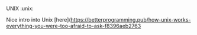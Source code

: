 UNIX
:unix:

Nice intro into Unix [here](https://betterprogramming.pub/how-unix-works-everything-you-were-too-afraid-to-ask-f8396aeb2763
